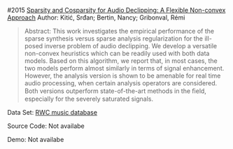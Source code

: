 #2015 [Sparsity and Cosparsity for Audio Declipping: A Flexible Non-convex Approach](https://arxiv.org/abs/1506.01830)
Author: Kitić, Srđan; Bertin, Nancy; Gribonval, Rémi
>Abstract: This work investigates the empirical performance of the sparse synthesis versus sparse analysis regularization for the ill-posed inverse problem of audio declipping. We develop a versatile non-convex heuristics which can be readily used with both data models. Based on this algorithm, we report that, in most cases, the two models perform almost similarly in terms of signal enhancement. However, the analysis version is shown to be amenable for real time audio processing, when certain analysis operators are considered. Both versions outperform state-of-the-art methods in the ﬁeld, especially for the severely saturated signals.

Data Set: [RWC music database](https://staff.aist.go.jp/m.goto/RWC-MDB/)

Source Code: Not availabe

Demo: Not availabe

